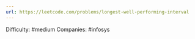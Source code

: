 ```yaml
---
url: https://leetcode.com/problems/longest-well-performing-interval
---
```


Difficulty: #medium
Companies: #infosys